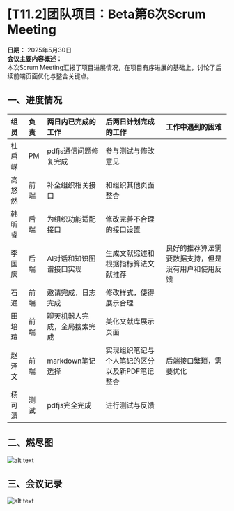 # [T11.2]团队项目：Beta第6次Scrum Meeting
**日期：** 2025年5月30日  
**会议主要内容概述：**  
本次Scrum Meeting汇报了项目进展情况，在项目有序进展的基础上，讨论了后续前端页面优化与整合关键点。  

## 一、进度情况
|组员|负责|两日内已完成的工作|后两日计划完成的工作|工作中遇到的困难|
|:-----|:----|:----|:----|:----|
|  杜启嵘  | PM  |  pdfjs通信问题修复完成  |  参与测试与修改意见  |   |
|   高悠然 | 前端   | 补全组织相关接口   | 和组织其他页面整合   |     |
|  韩昕睿  | 后端   |   为组织功能适配接口 |  修改完善不合理的接口设置  |    |
|   李国庆 | 后端   |   AI对话和知识图谱接口实现 |  生成文献综述和根据指标算法文献推荐  |  良好的推荐算法需要数据支持，但是没有用户和使用反馈  |
|  石通|   前端 |  邀请完成，日志完成 |  修改样式，使得展示合理  |        |  
|田培瑄|前端|聊天机器人完成，全局搜索完成| 美化文献库展示页面| |  
|赵泽文|前端|markdown笔记选择| 实现组织笔记与个人笔记的区分以及新PDF笔记整合|后端接口繁琐，需要优化|
|杨可清|测试|pdfjs完全完成| 进行测试与反馈||
## 二、燃尽图
![alt text](image-65.png)
## 三、会议记录
![alt text](image-66.jpg)